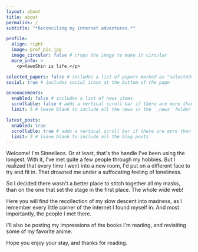 ```yaml
---
layout: about
title: about
permalink: /
subtitle: "*Reconciling my internet adventures.*"

profile:
  align: right
  image: prof_pic.jpg
  image_circular: false # crops the image to make it circular
  more_info: >
    <p>KawoShin is life.</p>

selected_papers: false # includes a list of papers marked as "selected={true}"
social: true # includes social icons at the bottom of the page

announcements:
  enabled: false # includes a list of news items
  scrollable: false # adds a vertical scroll bar if there are more than 3 news items
  limit: 5 # leave blank to include all the news in the `_news` folder

latest_posts:
  enabled: true
  scrollable: true # adds a vertical scroll bar if there are more than 3 new posts items
  limit: 3 # leave blank to include all the blog posts
---
```


Welcome! I'm Sinnelleos. Or at least, that's the handle I've been using the longest. With it, I've met quite a few people through my hobbies. But I realized that every time I went into a new room, I'd put on a different face to try and fit in. That drowned me under a suffocating feeling of loneliness.

So I decided there wasn't a better place to stitch together all my masks, than on the one that set the stage in the first place. The whole wide web!

Here you will find the recollection of my slow descent into madness, as I remember every little corner of the internet I found myself in. And most importantly, the people I met there.

I'll also be posting my impressions of the books I'm reading, and revisiting some of my favorite anime.

Hope you enjoy your stay, and thanks for reading.
